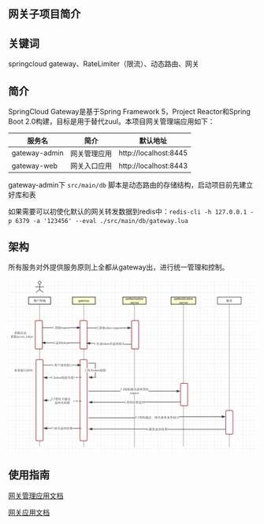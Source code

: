 网关子项目简介
---------

## 关键词

springcloud gateway、RateLimiter（限流）、动态路由、网关

## 简介

SpringCloud Gateway是基于Spring Framework 5，Project Reactor和Spring Boot 2.0构建，目标是用于替代zuul。本项目网关管理端应用如下：

| 服务名             |   简介              |  默认地址                |
|--------------------|---------------------|--------------------------|
| gateway-admin      | 网关管理应用        |  http://localhost:8445   |
| gateway-web        | 网关入口应用        |  http://localhost:8443   |

gateway-admin下 `src/main/db` 脚本是动态路由的存储结构，启动项目前先建立好库和表

如果需要可以初使化默认的网关转发数据到redis中：`redis-cli -h 127.0.0.1 -p 6379 -a '123456' --eval ./src/main/db/gateway.lua`

## 架构

所有服务对外提供服务原则上全都从gateway出，进行统一管理和控制。

![网关架构](../docs/auth.png)

## 使用指南

[网关管理应用文档](./gateway-admin) 

[网关应用文档](./gateway-web) 
